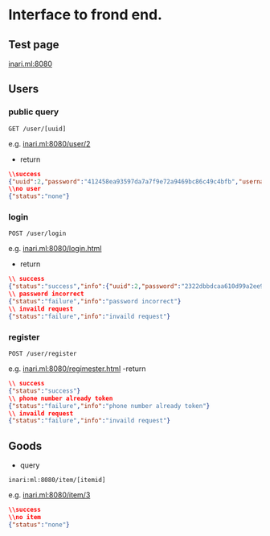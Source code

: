# Interface to frond end.
## Test page
[inari.ml:8080](http://inari.ml:8080)
## Users
### public query
```
GET /user/[uuid]
```
e.g.
[inari.ml:8080/user/2](http://inari.ml:8080/user/2)
- return
``` json
\\success
{"uuid":2,"password":"412458ea93597da7a7f9e72a9469bc86c49c4bfb","username":"WakamiyaEve","idcard":"213182873","studentid":"71117503","address":"M1A","avatarurl":"https://avatars2.githubusercontent.com/u/45632558?s=400&v=4","verified":1,"score":10,"status":"success"}
\\no user
{"status":"none"}
```
### login
```
POST /user/login
```
e.g.
[inari.ml:8080/login.html](http://inari.ml:8080/login.html)
- return
``` json
\\ success
{"status":"success","info":{"uuid":2,"password":"2322dbbdcaa610d99a2ee9d0154294a4e41c279c","username":"WakamiyaEve","phonenumber":"0101234567","idcard":"21341","studentid":"213413","address":"M2C","avatarurl":"https://avatars2.githubusercontent.com/u/45632558?s=400&v=4","verified":0,"score":10}}
\\ password incorrect
{"status":"failure","info":"password incorrect"}
\\ invaild request
{"status":"failure","info":"invaild request"}
```
### register
```
POST /user/register
```
e.g.
[inari.ml:8080/regimester.html](http://inari.ml:8080/register.html)
-return
``` json
\\ success
{"status":"success"}
\\ phone number already token
{"status":"failure","info":"phone number already token"}
\\ invaild request
{"status":"failure","info":"invaild request"}
```
## Goods
* query
```
inari:ml:8080/item/[itemid]
```
e.g.
[inari.ml:8080/item/3](http://inari.ml:8080/item/3)
``` json
\\success
\\no item
{"status":"none"}
```
